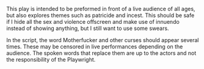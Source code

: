 This play is intended to be preformed in front of a live audience of all ages, but also explores themes such as patricide and incest. This should be safe if I hide all the sex and violence offscreen and make use of innuendo instead of showing anything, but I still want to use some swears.

In the script, the word Motherfucker and other curses should appear several times. These may be censored in live performances depending on the audience. The spoken words that replace them are up to the actors and not the responsibility of the Playwright.